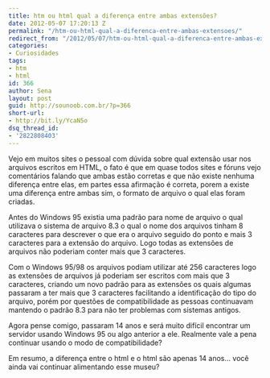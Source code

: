 ```yaml
---
title: htm ou html qual a diferença entre ambas extensões?
date: 2012-05-07 17:20:13 Z
permalink: "/htm-ou-html-qual-a-diferenca-entre-ambas-extensoes/"
redirect_from: "/2012/05/07/htm-ou-html-qual-a-diferenca-entre-ambas-extensoes/"
categories:
- Curiosidades
tags:
- htm
- html
id: 366
author: Sena
layout: post
guid: http://sounoob.com.br/?p=366
short-url:
- http://bit.ly/YcaN5o
dsq_thread_id:
- '2822808403'
---
```


Vejo em muitos sites o pessoal com dúvida sobre qual extensão usar nos arquivos escritos em HTML, o fato é que em quase todos sites e fóruns vejo comentários falando que ambas estão corretas e que não existe nenhuma diferença entre elas, em partes essa afirmação é correta, porem a existe uma diferença entre ambas sim, o formato de arquivo o qual elas foram criadas.<!--more-->

Antes do Windows 95 existia uma padrão para nome de arquivo o qual utilizava o sistema de arquivo 8.3 o qual o nome dos arquivos tinham 8 caracteres para descrever o que era o arquivo seguido do ponto e mais 3 caracteres para a extensão do arquivo. Logo todas as extensões de arquivos não poderiam conter mais que 3 caracteres.

Com o Windows 95/98 os arquivos podiam utilizar até 256 caracteres logo as extensões de arquivos já poderiam ser escritos com mais que 3 caracteres, criando um novo padrão para as extensões os quais algumas passaram a ter mais que 3 caracteres facilitando a identificação do tipo do arquivo, porém por questões de compatibilidade as pessoas continuavam mantendo o padrão 8.3 para não ter problemas com sistemas antigos.

Agora pense comigo, passaram 14 anos e será muito difícil encontrar um servidor usando Windows 95 ou algo anterior a ele. Realmente vale a pena continuar usando o modo de compatibilidade?

Em resumo, a diferença entre o html e o html são apenas 14 anos… você ainda vai continuar alimentando esse museu?